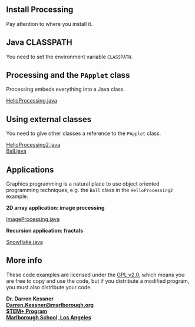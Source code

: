 ## Install Processing

Pay attention to where you install it.

## Java CLASSPATH

You need to set the environment variable `CLASSPATH`.

## Processing and the `PApplet` class

Processing embeds everything into a Java class.

[HelloProcessing.java](HelloProcessing.java)

## Using external classes

You need to give other classes a reference to the `PApplet` class.  

[HelloProcessing2.java](HelloProcessing2.java)  
[Ball.java](Ball.java)


## Applications

Graphics programming is a natural place to use object oriented programming
techniques, e.g. the `Ball` class in the `HelloProcessing2` example.

__2D array application: image processing__

[ImageProcessing.java](ImageProcessing.java)

__Recursion application: fractals__

[Snowflake.java](Snowflake.java)


## More info

These code examples are licensed under the [GPL v2.0](license.html), which means you are free
to copy and use the code, but if you distribute a modified program, you must
also distribute your code.

__Dr. Darren Kessner__   
__[Darren.Kessner@marlborough.org](mailto:Darren.Kessner@marlborough.org)__  
__[STEM+ Program](http://stem.marlborough.org)__  
__[Marlborough School, Los Angeles](http://marlborough.org)__  


